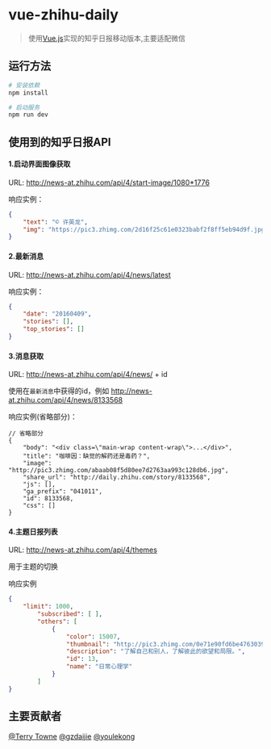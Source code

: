 # vue-zhihu-daily

> 使用[Vue.js](https://github.com/vuejs/vue)实现的知乎日报移动版本,主要适配微信

## 运行方法
```bash
# 安装依赖
npm install

# 启动服务
npm run dev
```

## 使用到的知乎日报API
#### 1.启动界面图像获取

URL: http://news-at.zhihu.com/api/4/start-image/1080*1776

响应实例：
```json
{
    "text": "© 许英龙",
    "img": "https://pic3.zhimg.com/2d16f25c61e0323babf2f8ff5eb94d9f.jpg"
}
```

####  2.最新消息

URL: http://news-at.zhihu.com/api/4/news/latest

响应实例：
```json
{
    "date": "20160409",
    "stories": [],
    "top_stories": []
}
```

####  3.消息获取
URL: http://news-at.zhihu.com/api/4/news/ + id

使用在`最新消息`中获得的id，例如 http://news-at.zhihu.com/api/4/news/8133568

响应实例(省略部分)：
```
// 省略部分
{
    "body": "<div class=\"main-wrap content-wrap\">...</div>",
    "title": "咖啡因：缺觉的解药还是毒药？",
    "image": "http://pic3.zhimg.com/abaab08f5d80ee7d2763aa993c128db6.jpg",
    "share_url": "http://daily.zhihu.com/story/8133568",
    "js": [],
    "ga_prefix": "041011",
    "id": 8133568,
    "css": []
}
```
#### 4.主题日报列表
URL: http://news-at.zhihu.com/api/4/themes

用于主题的切换

响应实例
```JSON
{
    "limit": 1000,
        "subscribed": [ ],
        "others": [
            {
                "color": 15007,
                "thumbnail": "http://pic3.zhimg.com/0e71e90fd6be47630399d63c58beebfc.jpg",
                "description": "了解自己和别人，了解彼此的欲望和局限。",
                "id": 13,
                "name": "日常心理学"
            }
        ]
}
```

## 主要贡献者
[@Terry Towne](https://github.com/terrytowne)
[@gzdaijie](https://github.com/gzdaijie)
[@youlekong](https://github.com/youlekong)
